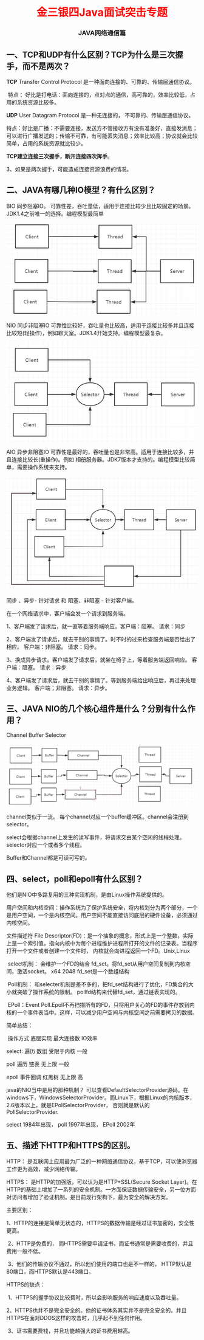 <center><h1><font color="red">
    金三银四Java面试突击专题
</font></h1>
<h3>
    JAVA网络通信篇
    </h3>
    
</center>

## 一、TCP和UDP有什么区别？TCP为什么是三次握手，而不是两次？

**TCP**   Transfer Control Protocol 是一种面向连接的、可靠的、传输层通信协议。

​	特点： 好比是打电话：面向连接的，点对点的通信，高可靠的，效率比较低，占用的系统资源比较多。

**UDP** User Datagram Protocol 是一种无连接的， 不可靠的、传输层通信协议。 

​	特点：好比是广播：不需要连接，发送方不管接收方有没有准备好，直接发消息；可以进行广播发送的；传输不可靠，有可能丢失消息；效率比较高；协议就会比较简单，占用的系统资源就比较少。



**TCP建立连接三次握手，断开连接四次挥手**。



3、如果是两次握手，可能造成连接资源浪费的情况。

## 二、JAVA有哪几种IO模型？有什么区别？

BIO  同步阻塞IO。 可靠性差，吞吐量低，适用于连接比较少且比较固定的场景。JDK1.4之前唯一的选择。编程模型最简单

![1615283748011](img/1615283748011.png)

NIO 同步非阻塞IO  可靠性比较好，吞吐量也比较高，适用于连接比较多并且连接比较短(轻操作)，例如聊天室。JDK1.4开始支持。编程模型最复杂。

![1615283827559](img/1615283827559.png)

AIO 异步非阻塞IO 可靠性是最好的，吞吐量也是非常高。适用于连接比较多，并且连接比较长(重操作)。例如 相册服务器。JDK7版本才支持的。编程模型比较简单，需要操作系统来支持。

![1615283938818](img/1615283938818.png)



同步 、异步- 针对请求 和 阻塞、非阻塞 - 针对客户端。

在一个网络请求中，客户端会发一个请求到服务端。

1、客户端发了请求后，就一直等着服务端响应。客户端：阻塞。  请求：同步

2、客户端发了请求后，就去干别的事情了。时不时的过来检查服务端是否给出了相应。 客户端：非阻塞。 请求：同步。

3、换成异步请求。客户端发了请求后，就坐在椅子上，等着服务端返回响应。 客户端：阻塞。 请求：异步

4、客户端发了请求后，就去干别的事情了。等到服务端给出响应后，再过来处理业务逻辑。 客户端；非阻塞。 请求：异步。



## 三、JAVA NIO的几个核心组件是什么？分别有什么作用？

Channel   Buffer  Selector

![1615285442570](img/1615285442570.png)

channel类似于一流。 每个channel对应一个buffer缓冲区。channel会注册到selector。

select会根据channel上发生的读写事件，将请求交由某个空闲的线程处理。selector对应一个或者多个线程。

Buffer和Channel都是可读可写的。



## 四、select，poll和epoll有什么区别？

他们是NIO中多路复用的三种实现机制，是由Linux操作系统提供的。

用户空间和内核空间：操作系统为了保护系统安全，将内核划分为两个部分，一个是用户空间，一个是内核空间。用户空间不能直接访问底层的硬件设备，必须通过内核空间。

文件描述符 File Descriptor(FD)：是一个抽象的概念，形式上是一个整数，实际上是一个索引值。指向内核中为每个进程维护进程所打开的文件的记录表。当程序打开一个文件或者创建一个文件时， 内核就会向进程返回一个FD。Unix,Linux

​	select机制： 会维护一个FD的结合 fd_set。将fd_set从用户空间复制到内核空间，激活socket。 x64 2048 fd_set是一个数组结构

​	Poll机制： 和selecter机制是差不多的，把fd_set结构进行了优化，FD集合的大小就突破了操作系统的限制。 pollfd结构来代替fd_set，通过链表实现的。

​	EPoll：Event Poll.Epoll不再扫描所有的FD，只将用户关心的FD的事件存放到内核的一个事件表当中。这样，可以减少用户空间与内核空间之前需要拷贝的数据。

简单总结：

​				操作方式		底层实现			最大连接数			IO效率

select:	遍历					数组				受限于内核			一般

poll		遍历					链表					无上限				一般

epoll	事件回调				红黑树				无上限				高



java的NIO当中是用的那种机制？  可以查看DefaultSelectorProvider源码。在windows下，WindowsSelectorProvider。而Linux下，根据Linux的内核版本，2.6版本以上，就是EPollSelectorProvider， 否则就是默认的PollSelectorProvider.

select 1984年出现，  poll   1997年出现， EPoll 2002年

## 五、描述下HTTP和HTTPS的区别。

HTTP： 是互联网上应用最为广泛的一种网络通信协议，基于TCP，可以使浏览器工作更为高效，减少网络传输。

HTTPS： 是HTTP的加强版，可以认为是HTTP+SSL(Secure Socket Layer)。在HTTP的基础上增加了一系列的安全机制。一方面保证数据传输安全，另一位方面对访问者增加了验证机制。是目前现行架构下，最为安全的解决方案。

主要区别：

​	1、HTTP的连接是简单无状态的，HTTPS的数据传输是经过证书加密的，安全性更高。

​	2、HTTP是免费的， 而HTTPS需要申请证书，而证书通常是需要收费的，并且费用一般不低。

​	3、他们的传输协议不通过，所以他们使用的端口也是不一样的， HTTP默认是80端口，而HTTPS默认是443端口。

HTTPS的缺点：

​	1、HTTPS的握手协议比较费时，所以会影响服务的响应速度以及吞吐量。

​	2、HTTPS也并不是完全安全的。他的证书体系其实并不是完全安全的。并且HTTPS在面对DDOS这样的攻击时，几乎起不到任何作用。

​	3、证书需要费钱，并且功能越强大的证书费用越高。





